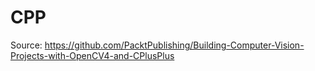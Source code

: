 # CPP
Source: https://github.com/PacktPublishing/Building-Computer-Vision-Projects-with-OpenCV4-and-CPlusPlus
